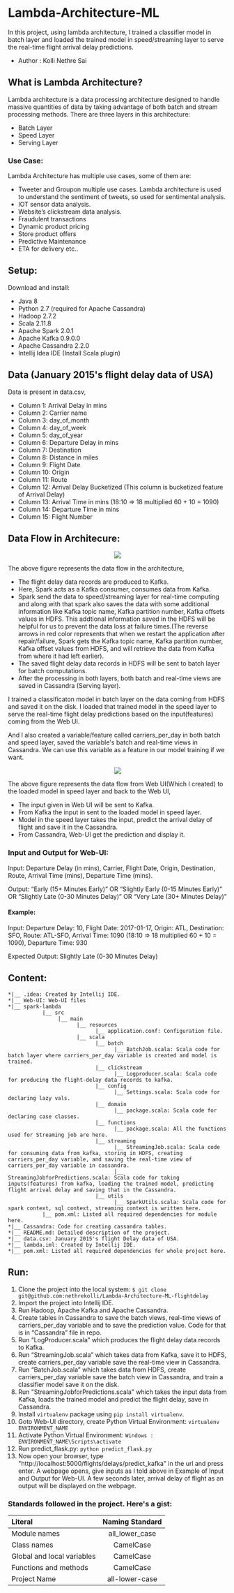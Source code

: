 # Lambda-Architecture-ML
In this project, using lambda architecture, I trained a classifier model in batch layer and loaded the trained model in speed/streaming layer to serve the real-time flight arrival delay predictions. 
* Author : Kolli Nethre Sai
## What is Lambda Architecture?
Lambda architecture is a data processing architecture designed to handle massive quantities of data by taking advantage of both batch and stream processing methods. There are three layers in this architecture:
*	Batch Layer
*	Speed Layer
*	Serving Layer
### Use Case: 
Lambda Architecture has multiple use cases, some of them are:
*	Tweeter and Groupon multiple use cases. Lambda architecture is used to understand the sentiment of tweets, so used for sentimental analysis.
*	IOT sensor data analysis.
*	Website’s clickstream data analysis.
* Fraudulent transactions
* Dynamic product pricing
* Store product offers
* Predictive Maintenance
* ETA for delivery etc..
## Setup: 
Download and install:
*	Java 8
*	Python 2.7 (required for Apache Cassandra) 
*	Hadoop 2.7.2
*	Scala 2.11.8
*	Apache Spark 2.0.1
*	Apache Kafka 0.9.0.0
*	Apache Cassandra 2.2.0
*	Intellij Idea IDE (Install Scala plugin)
## Data (January 2015's flight delay data of USA)
Data is present in data.csv,
* Column 1: Arrival Delay in mins
* Column 2: Carrier name
* Column 3: day_of_month
* Column 4: day_of_week
* Column 5: day_of_year
* Column 6: Departure Delay in mins
* Column 7: Destination
* Column 8: Distance in miles
* Column 9: Flight Date
* Column 10: Origin
* Column 11: Route
* Column 12: Arrival Delay Bucketized (This column is bucketized feature of Arrival Delay)
* Column 13: Arrival Time in mins (18:10 => 18 multiplied 60 + 10 = 1090)
* Column 14: Departure Time in mins
* Column 15: Flight Number
## Data Flow in Architecure:
<p align="center"><img src="images/image.PNG"/></p>

The above figure represents the data flow in the architecture,
* The flight delay data records are produced to Kafka. 
* Here, Spark acts as a Kafka consumer, consumes data from Kafka.
* Spark send the data to speed/streaming layer for real-time computing and along with that spark also saves the data with some additional information like Kafka topic name, Kafka partition number, Kafka offsets values in HDFS. This addtional information saved in the HDFS will be helpful for us to prevent the data loss at failure times.(The reverse arrows in red color represents that when we restart the application after repair/failure, Spark gets the Kafka topic name, Kafka partition number, Kafka offset values from HDFS, and will retrieve the data from Kafka from where it had left earlier).
* The saved flight delay data records in HDFS will be sent to batch layer for batch computations.
* After the processing in both layers, both batch and real-time views are saved in Cassandra (Serving layer).

I trained a classificaton model in batch layer on the data coming from HDFS and saved it on the disk. I loaded that trained model in the speed layer to serve the real-time flight delay predictions based on the input(features) coming from the Web UI.

And I also created a variable/feature called carriers_per_day in both batch and speed layer, saved the variable's batch and real-time views in Cassandra. We can use this variable as a feature in our model training if we want.
<p align="center"><img src="images/Web-ui.PNG"/></p>

The above figure represents the data flow from Web UI(Which I created) to the loaded model in speed layer and back to the Web UI,
* The input given in Web UI will be sent to Kafka.
* From Kafka the input in sent to the loaded model in speed layer.
* Model in the speed layer takes the input, predict the arrival delay of flight and save it in the Cassandra.
* From Cassandra, Web-UI get the prediction and display it.
### Input and Output for Web-UI:
Input: Departure Delay (in mins), Carrier, Flight Date, Origin, Destination, Route, Arrival Time (mins), Departure Time (mins).

Output: “Early (15+ Minutes Early)”
						OR
		    “Slightly Early (0-15 Minutes Early)”
						OR
		    “Slightly Late (0-30 Minutes Delay)”
						OR
		    “Very Late (30+ Minutes Delay)”
#### Example: 
Input: Departure Delay: 10, Flight Date: 2017-01-17, Origin: ATL, Destination: SFO, Route: ATL-SFO, Arrival Time: 1090 (18:10 => 18 multiplied 60 + 10 = 1090), Departure Time: 930

Expected Output: Slightly Late (0-30 Minutes Delay)

## Content:
```
*|__ .idea: Created by Intellij IDE.
*|__ Web-UI: Web-UI files
*|__ spark-lambda
           |__ src
                |__ main
                      |__ resources
                            |__ application.conf: Configuration file.
                      |__ scala
                            |__ batch
                                  |__ BatchJob.scala: Scala code for batch layer where carriers_per_day variable is created and model is trained.
                            |__ clickstream
                                  |__ Logproducer.scala: Scala code for producing the flight-delay data records to kafka.
                            |__ config
                                  |__ Settings.scala: Scala code for declaring lazy vals.
                            |__ domain
                                  |__ package.scala: Scala code for declaring case classes.
                            |__ functions
                                  |__ package.scala: All the functions used for Streaming job are here.
                            |__ streaming
                                  |__ StreamingJob.scala: Scala code for consuming data from kafka, storing in HDFS, creating carriers_per_day variable, and saving the real-time view of carriers_per_day variable in cassandra.
                                  |__ StreamingJobforPredictions.scala: Scala code for taking inputs(features) from kafka, loading the trained model, predicting flight arrival delay and saving that in the Cassandra.
                            |__ utils
                                  |__ SparkUtils.scala: Scala code for spark context, sql context, streaming context is written here.
           |__ pom.xml: Listed all required dependencies for module here. 
*|__ Cassandra: Code for creating cassandra tables.
*|__ README.md: Detailed description of the project.
*|__ data.csv: January 2015's flight Delay data of USA.
*|__ lambda.iml: Created by Intellij IDE.
*|__ pom.xml: Listed all required dependencies for whole project here.
```
## Run:
1.	Clone the project into the local system: ```$ git clone git@github.com:nethrekolli/Lambda-Architecture-ML-flightdelay```
2.	Import the project into Intellij IDE.
3.	Run Hadoop, Apache Kafka and Apache Cassandra.
4.	Create tables in Cassandra to save the batch views, real-time views of carriers_per_day variable and to save the prediction value. Code for that is in “Cassandra” file in repo.
6.	Run “LogProducer.scala” which produces the flight delay data records to Kafka.
7.	Run “StreamingJob.scala” which takes data from Kafka, save it to HDFS, create carriers_per_day variable save the real-time view in Cassandra.
8.	Run “BatchJob.scala” which takes data from HDFS, create carriers_per_day variable save the batch view in Cassandra, and train a classifier model save it on the disk.
9.	Run "StreamingJobforPredictions.scala" which takes the input data from Kafka, loads the trained model and predict the flight delay, save in Cassandra.
10.	Install `virtualenv` package using `pip install virtualenv`.
11.	Goto Web-UI directory, create Python Virtual Environment: ```virtualenv ENVIRONMENT_NAME```
12.	Activate Python Virtual Environment: ```Windows : ENVIRONMENT_NAME\Scripts\activate```
13.	Run predict_flask.py: ```python predict_flask.py```
14.	Now open your browser, type "http://localhost:5000/flights/delays/predict_kafka" in the url and press enter. A webpage opens, give inputs as I told above in Example of Input and Output for Web-UI. A few seconds later, arrival delay of flight as an output will be displayed on the webpage. 
### Standards followed in the project. Here's a gist:
| Literal | Naming Standard | 
| :---         |     :---:      | 
| Module names| all_lower_case    | 
| Class names    | CamelCase       |
| Global and local variables | CamelCase       |
| Functions and methods | CamelCase       |
| Project Name | all-lower-case |
